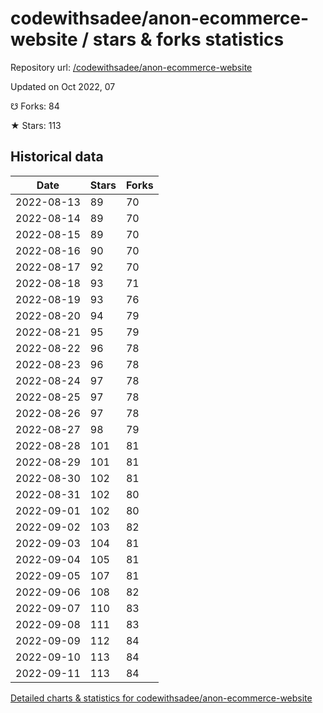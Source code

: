 # codewithsadee/anon-ecommerce-website / stars & forks statistics

Repository url: [/codewithsadee/anon-ecommerce-website](https://github.com/codewithsadee/anon-ecommerce-website)

Updated on Oct 2022, 07

☋ Forks: 84

★ Stars: 113

## Historical data
| Date | Stars | Forks |
|------|-------|-------|
| 2022-08-13 | 89 | 70 | 
| 2022-08-14 | 89 | 70 | 
| 2022-08-15 | 89 | 70 | 
| 2022-08-16 | 90 | 70 | 
| 2022-08-17 | 92 | 70 | 
| 2022-08-18 | 93 | 71 | 
| 2022-08-19 | 93 | 76 | 
| 2022-08-20 | 94 | 79 | 
| 2022-08-21 | 95 | 79 | 
| 2022-08-22 | 96 | 78 | 
| 2022-08-23 | 96 | 78 | 
| 2022-08-24 | 97 | 78 | 
| 2022-08-25 | 97 | 78 | 
| 2022-08-26 | 97 | 78 | 
| 2022-08-27 | 98 | 79 | 
| 2022-08-28 | 101 | 81 | 
| 2022-08-29 | 101 | 81 | 
| 2022-08-30 | 102 | 81 | 
| 2022-08-31 | 102 | 80 | 
| 2022-09-01 | 102 | 80 | 
| 2022-09-02 | 103 | 82 | 
| 2022-09-03 | 104 | 81 | 
| 2022-09-04 | 105 | 81 | 
| 2022-09-05 | 107 | 81 | 
| 2022-09-06 | 108 | 82 | 
| 2022-09-07 | 110 | 83 | 
| 2022-09-08 | 111 | 83 | 
| 2022-09-09 | 112 | 84 | 
| 2022-09-10 | 113 | 84 | 
| 2022-09-11 | 113 | 84 | 


[Detailed charts & statistics for codewithsadee/anon-ecommerce-website](https://reviewgithub.com/rep/codewithsadee/anon-ecommerce-website)
